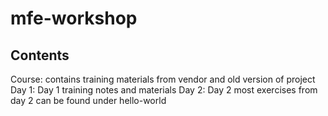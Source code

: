 # mfe-workshop

## Contents

Course: contains training materials from vendor and old version of project
Day 1: Day 1 training notes and materials
Day 2: Day 2 most exercises from day 2 can be found under hello-world
